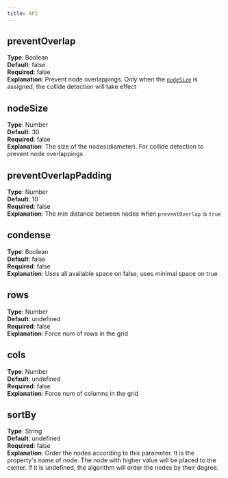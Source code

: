 ```yaml
---
title: API
---
```


## preventOverlap
**Type**: Boolean<br />**Default**: false<br />**Required**: false<br />**Explanation**: Prevent node overlappings. Only when the [`nodeSize`](https://www.yuque.com/antv/g6/ngp0vg#xWjHN) is assigned, the collide detection will take effect

## nodeSize
**Type**: Number<br />**Default**: 30<br />**Required**: false<br />**Explanation**: The size of the nodes(diameter). For collide detection to prevent node overlappings

## preventOverlapPadding
**Type**: Number<br />**Default**: 10<br />**Required**: false<br />**Explanation**: The min distance between nodes when `preventOverlap` is `true`

## condense
**Type**: Boolean<br />**Default**: false<br />**Required**: false<br />**Explanation**: Uses all available space on false, uses minimal space on true

## rows
**Type**: Number<br />**Default**: undefined<br />**Required**: false<br />**Explanation**: Force num of rows in the grid

## cols
**Type**: Number<br />**Default**: undefined<br />**Required**: false<br />**Explanation**: Force num of columns in the grid

## sortBy
**Type**: String<br />**Default**: undefined<br />**Required**: false<br />**Explanation**: Order the nodes according to this parameter. It is the property's name of node. The node with higher value will be placed to the center. If it is undefined, the algorithm will order the nodes by their degree.